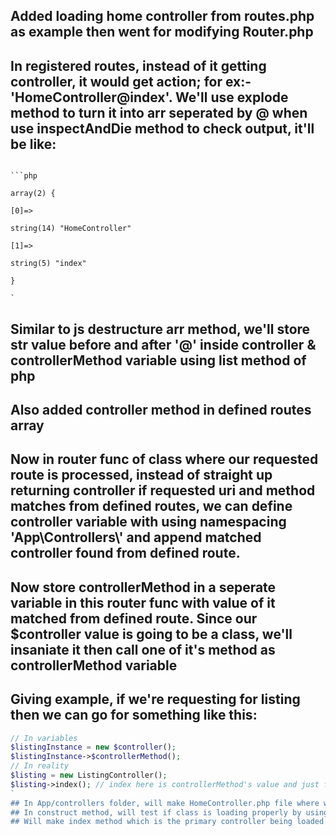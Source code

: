 ## Added loading home controller from routes.php as example then went for modifying Router.php
## In registered routes, instead of it getting controller, it would get action; for ex:- 'HomeController@index'. We'll use explode method to turn it into arr seperated by @ when use inspectAndDie method to check output, it'll be like:
                                                                                            ```php 
                                                                                            array(2) {
                                                                                            [0]=>
                                                                                            string(14) "HomeController"
                                                                                            [1]=>
                                                                                            string(5) "index"
                                                                                            }
                                                                                            `

## Similar to js destructure arr method, we'll store str value before and after '@' inside controller & controllerMethod variable using list method of php
## Also added controller method in defined routes array
## Now in router func of class where our requested route is processed, instead of straight up returning controller if requested uri and method matches from defined routes, we can define controller variable with using namespacing 'App\\Controllers\\' and append matched controller found from defined route. 
## Now store controllerMethod in a seperate variable in this router func with value of it matched from defined route. Since our $controller value is going to be a class, we'll insaniate it then call one of it's method as controllerMethod variable
## Giving example, if we're requesting for listing then we can go for something like this:
```php
// In variables 
$listingInstance = new $controller();
$listingInstance->$controllerMethod(); 
// In reality
$listing = new ListingController();
$listing->index(); // index here is controllerMethod's value and just for example
`
## In App/controllers folder, will make HomeController.php file where we define namespace 'App\Controllers'. Every class from it will be automatically loaded by our psr loader. 
## In construct method, will test if class is loading properly by using die method. This is temporary and will be removed. 
## Will make index method which is the primary controller being loaded and will temporarily test die method in it as well